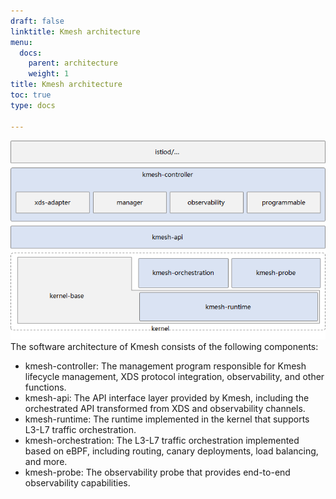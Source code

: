 ```yaml
---
draft: false
linktitle: Kmesh architecture
menu:
  docs:
    parent: architecture
    weight: 1
title: Kmesh architecture
toc: true
type: docs

---
```


![image](images/kmesh-arch.png)
The software architecture of Kmesh consists of the following components:

- kmesh-controller: The management program responsible for Kmesh lifecycle management, XDS protocol integration, observability, and other functions.
- kmesh-api: The API interface layer provided by Kmesh, including the orchestrated API transformed from XDS and observability channels.
- kmesh-runtime: The runtime implemented in the kernel that supports L3-L7 traffic orchestration.
- kmesh-orchestration: The L3-L7 traffic orchestration implemented based on eBPF, including routing, canary deployments, load balancing, and more.
- kmesh-probe: The observability probe that provides end-to-end observability capabilities.
